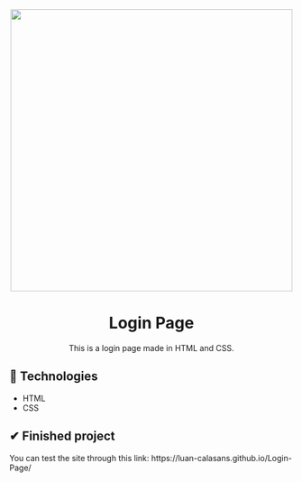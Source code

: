 <div align="center">
  <img src="https://user-images.githubusercontent.com/69552520/167266964-27dbd492-23a5-483e-a1dc-75184bf71b4c.png" width="500px" height="500">
  <h1>Login Page</h1>
  <p>This is a login page made in HTML and CSS.</p>
</div>

<h2>🚀 Technologies</h2>
<ul>
  <li>HTML</li>
  <li>CSS</li>
</ul>

<h2>✔ Finished project</h2>
<p>You can test the site through this link: https://luan-calasans.github.io/Login-Page/</p>
